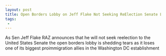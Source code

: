 ```yaml
---
layout: post
title: Open Borders Lobby on Jeff Flake Not Seeking ReElection Senate Losing One of Its Guiding Stars
tags:
 -
---
```

As Sen Jeff Flake RAZ announces that he will not seek reelection to the United States Senate the open borders lobby is shedding tears as it loses one of its biggest proimmigration allies in the Washington DC establishment
